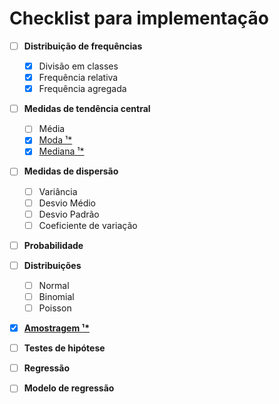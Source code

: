 # Checklist para implementação

- [ ] **Distribuição de frequências**
    - [x] Divisão em classes
    - [x] Frequência relativa
    - [x] Frequência agregada

- [ ] **Medidas de tendência central**
    - [ ] Média
    - [x] [Moda ¹*](#footer-1)
    - [x] [Mediana ¹*](#footer-1)

- [ ] **Medidas de dispersão**
    - [ ] Variância
    - [ ] Desvio Médio
    - [ ] Desvio Padrão
    - [ ] Coeficiente de variação

- [ ] **Probabilidade**

- [ ] **Distribuições**
    - [ ] Normal
    - [ ] Binomial
    - [ ] Poisson

- [x] **[Amostragem ¹*](#footer-1)**
- [ ] **Testes de hipótese**
- [ ] **Regressão**
- [ ] **Modelo de regressão**
